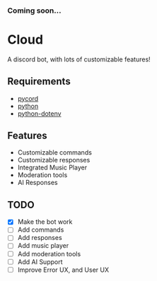 ### Coming soon...

# Cloud
A discord bot, with lots of customizable features!

## Requirements
- [pycord](https://pycord.dev)
- [python](https://python.org)
- [python-dotenv](https://pypi.org/project/python-dotenv/)

## Features
- Customizable commands
- Customizable responses
- Integrated Music Player
- Moderation tools
- AI Responses

## TODO

- [x] Make the bot work
- [ ] Add commands
- [ ] Add responses
- [ ] Add music player
- [ ] Add moderation tools
- [ ] Add AI Support
- [ ] Improve Error UX, and User UX
